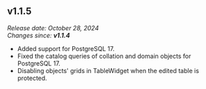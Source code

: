 v1.1.5
------
<em>Release date: October 28, 2024</em><br/>
<em>Changes since: <strong>v1.1.4</strong></em><br/>

* Added support for PostgreSQL 17.
* Fixed the catalog queries of collation and domain objects for PostgreSQL 17.
* Disabling objects' grids in TableWidget when the edited table is protected.
